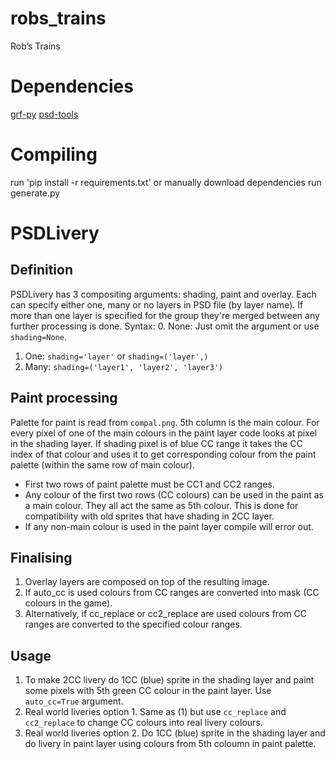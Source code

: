 # robs_trains
Rob’s Trains

# Dependencies

[grf-py](https://github.com/citymania-org/grf-py)
[psd-tools](https://github.com/psd-tools/psd-tools)

# Compiling

run 'pip install -r requirements.txt' or manually download dependencies
run generate.py

# PSDLivery

## Definition
PSDLivery has 3 compositing arguments: shading, paint and overlay.
Each can specify either one, many or no layers in PSD file (by layer name).
If more than one layer is specified for the group they're merged between any further processing is done.
Syntax:
0. None: Just omit the argument or use `shading=None`.
1. One: `shading='layer'` or `shading=('layer',)`
2. Many: `shading=('layer1', 'layer2', 'layer3')`

## Paint processing

Palette for paint is read from `compal.png`. 5th column is the main colour. For every pixel of one of the main colours in the paint layer code looks at pixel in the shading layer. If shading pixel is of blue CC range it takes the CC index of that colour and uses it to get corresponding colour from the paint palette (within the same row of main colour).
- First two rows of paint palette must be CC1 and CC2 ranges.
- Any colour of the first two rows (CC colours) can be used in the paint as a main colour. They all act the same as 5th colour. This is done for compatibility with old sprites that have shading in 2CC layer.
- If any non-main colour is used in the paint layer compile will error out.

## Finalising
1. Overlay layers are composed on top of the resulting image.
2. If auto_cc is used colours from CC ranges are converted into mask (CC colours in the game).
3. Alternatively, if cc_replace or cc2_replace are used colours from CC ranges are converted to the specified colour ranges.

## Usage
1. To make 2CC livery do 1CC (blue) sprite in the shading layer and paint some pixels with 5th green CC colour in the paint layer. Use `auto_cc=True` argument.
2. Real world liveries option 1. Same as (1) but use `cc_replace` and `cc2_replace` to change CC colours into real livery colours.
2. Real world liveries option 2. Do 1CC (blue) sprite in the shading layer and do livery in paint layer using colours from 5th coloumn in paint palette.
